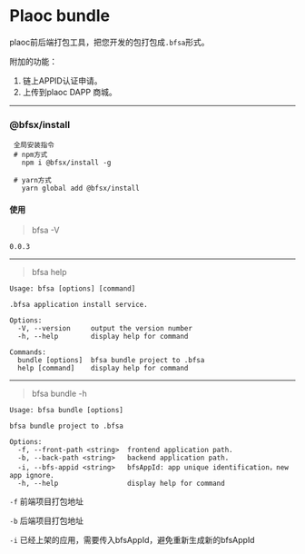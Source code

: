 # Plaoc bundle

plaoc前后端打包工具，把您开发的包打包成`.bfsa`形式。

附加的功能：

1. 链上APPID认证申请。
2. 上传到plaoc DAPP 商城。

---------------------------

### @bfsx/install

```
 全局安装指令
 # npm方式
   npm i @bfsx/install -g

 # yarn方式
   yarn global add @bfsx/install
```

#### 使用
> bfsa -V
```shell
0.0.3
```
---------------------------

> bfsa help

```shell
Usage: bfsa [options] [command]

.bfsa application install service.

Options:
  -V, --version     output the version number
  -h, --help        display help for command

Commands:
  bundle [options]  bfsa bundle project to .bfsa
  help [command]    display help for command
```
--------------------------

> bfsa bundle -h

```shell
Usage: bfsa bundle [options]

bfsa bundle project to .bfsa

Options:
  -f, --front-path <string>  frontend application path.
  -b, --back-path <string>   backend application path.
  -i, --bfs-appid <string>   bfsAppId: app unique identification，new app ignore.
  -h, --help                 display help for command
```
`-f` 前端项目打包地址

`-b` 后端项目打包地址

`-i` 已经上架的应用，需要传入bfsAppId，避免重新生成新的bfsAppId